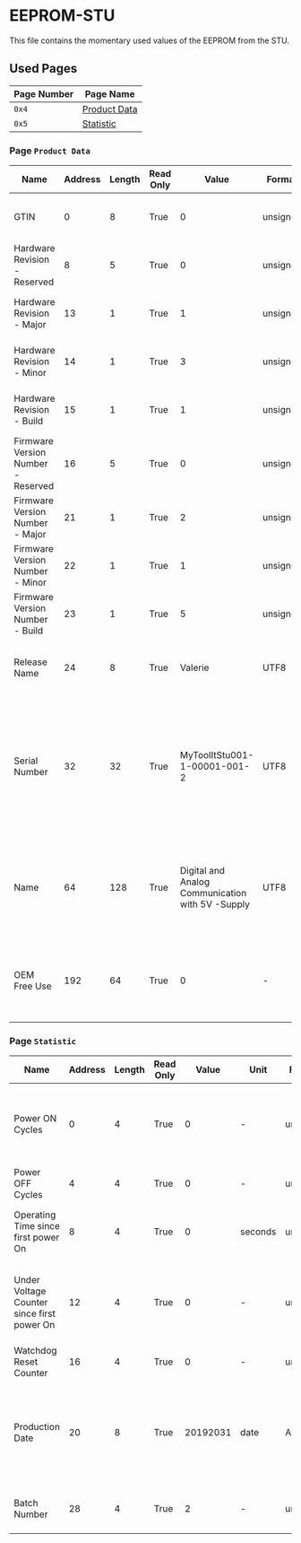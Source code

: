 # EEPROM-STU

This file contains the momentary used values of the EEPROM from the STU.

## Used Pages

| Page Number | Page Name                          |
| ----------- | ---------------------------------- |
| `0x4`       | [Product Data](#page:product-data) |
| `0x5`       | [Statistic](#page:statistic)       |

<a name="page:product-data"></a>

### Page `Product Data`

| Name                               | Address | Length | Read Only | Value                                            | Format   | Description                                                  |
| ---------------------------------- | ------- | ------ | --------- | ------------------------------------------------ | -------- | ------------------------------------------------------------ |
| GTIN                               | 0       | 8      | True      | 0                                                | unsigned | Global Trade Identification Number (GTIN)                    |
| Hardware Revision - Reserved       | 8       | 5      | True      | 0                                                | unsigned | Hardware Revision Number - Reserved                          |
| Hardware Revision - Major          | 13      | 1      | True      | 1                                                | unsigned | Hardware Revision Number - Major                             |
| Hardware Revision - Minor          | 14      | 1      | True      | 3                                                | unsigned | Hardware Revision Number - Minor                             |
| Hardware Revision - Build          | 15      | 1      | True      | 1                                                | unsigned | Hardware Revision Number - Build                             |
| Firmware Version Number - Reserved | 16      | 5      | True      | 0                                                | unsigned | Firmware Version Number - Reserved                           |
| Firmware Version Number - Major    | 21      | 1      | True      | 2                                                | unsigned | Firmware Version Number - Major                              |
| Firmware Version Number - Minor    | 22      | 1      | True      | 1                                                | unsigned | Firmware Version Number - Minor                              |
| Firmware Version Number - Build    | 23      | 1      | True      | 5                                                | unsigned | Firmware Version Number - Build                              |
| Release Name                       | 24      | 8      | True      | Valerie                                          | UTF8     | Release Name, represents Major - Minor                       |
| Serial Number                      | 32      | 32     | True      | MyToolItStu001-1-00001-001-2                     | UTF8     | Manufactor Serial Number (Derived from ISBN); Product Group - Subgroup - Manufacture ID - Product Number - Check Digit |
| Name                               | 64      | 128    | True      | Digital and Analog Communication with 5V -Supply | UTF8     | Manufactor Name; This may extend Serial Number, supports URL, extend definition, etc. |
| OEM Free Use                       | 192     | 64     | True      | 0                                                | -        | Supports Manufactor Specific information in format that is free to choose |

<a name="page:statistic"></a>

### Page `Statistic`

| Name                                       | Address | Length | Read Only | Value    | Unit    | Format   | Description                                                  |
| ------------------------------------------ | ------- | ------ | --------- | -------- | ------- | -------- | ------------------------------------------------------------ |
| Power ON Cycles                            | 0       | 4      | True      | 0        | -       | unsigned | Power On Cycles since first reset(Note that a resets also counts as power on) |
| Power OFF Cycles                           | 4       | 4      | True      | 0        | -       | unsigned | Power Off Cycles since first reset                           |
| Operating Time since first power On        | 8       | 4      | True      | 0        | seconds | unsigned | Operating Time since first power On in seconds               |
| Under Voltage Counter since first power On | 12      | 4      | True      | 0        | -       | unsigned | Counts of under voltages that yields into turn off state(Brown Out) |
| Watchdog Reset Counter                     | 16      | 4      | True      | 0        | -       | unsigned | Watchdog Resets since first power on                         |
| Production Date                            | 20      | 8      | True      | 20192031 | date    | ASCII    | Production Date (EEPROM Production Write) in the format yyyymmdd (year month day) |
| Batch Number                               | 28      | 4      | True      | 2        | -       | unsigned | Consecutive number for manufactured devices                  |

